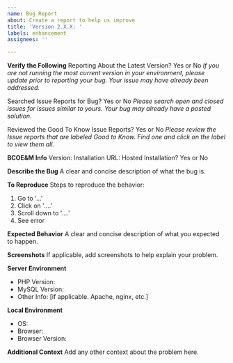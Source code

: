 ```yaml
---
name: Bug Report
about: Create a report to help us improve
title: 'Version 2.X.X: '
labels: enhancement
assignees: ''

---
```


**Verify the Following**
Reporting About the Latest Version? Yes or No
*If you are not running the most current version in your environment, please update prior to reporting your bug. Your issue may have already been addressed.*

Searched Issue Reports for Bug? Yes or No
*Please search open *and* closed issues for issues similar to yours. Your bug may already have a posted solution.*

Reviewed the Good To Know Issue Reports? Yes or No
*Please review the Issue reports that are labeled Good to Know. Find one and click on the label to view them all.*

**BCOE&M Info**
Version: 
Installation URL: 
Hosted Installation? Yes or No

**Describe the Bug**
A clear and concise description of what the bug is.

**To Reproduce**
Steps to reproduce the behavior:
1. Go to '...'
2. Click on '....'
3. Scroll down to '....'
4. See error

**Expected Behavior**
A clear and concise description of what you expected to happen.

**Screenshots**
If applicable, add screenshots to help explain your problem.

**Server Environment**
- PHP Version:
- MySQL Version: 
- Other Info: [if applicable. Apache, nginx, etc.]

**Local Environment**
 - OS:
 - Browser: 
 - Browser Version:

**Additional Context**
Add any other context about the problem here.
